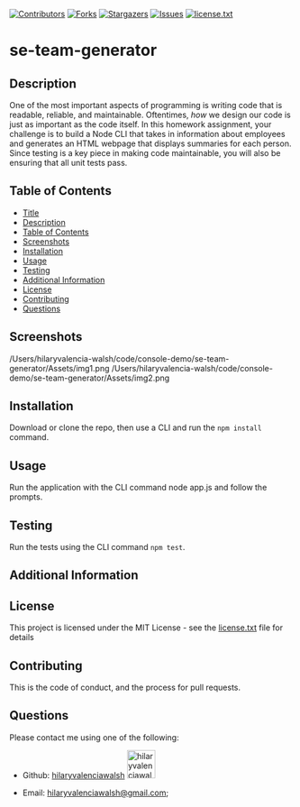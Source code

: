 [contributors-shield]: https://img.shields.io/github/contributors/hilaryvalenciawalsh/se-team-generator.svg?style=flat-square
[contributors-url]: https://github.com/hilaryvalenciawalsh/se-team-generator/graphs/contributors
[forks-shield]: https://img.shields.io/github/forks/hilaryvalenciawalsh/se-team-generator.svg?style=flat-square
[forks-url]: https://github.com/hilaryvalenciawalsh/se-team-generator/network/members
[stars-shield]: https://img.shields.io/github/stars/hilaryvalenciawalsh/se-team-generator.svg?style=flat-square
[stars-url]: https://github.com/hilaryvalenciawalsh/se-team-generator/stargazers
[issues-shield]: https://img.shields.io/github/issues/hilaryvalenciawalsh/se-team-generator.svg?style=flat-square
[issues-url]: https://github.com/hilaryvalenciawalsh/se-team-generator/issues
[license-shield]: https://img.shields.io/github/license/hilaryvalenciawalsh/se-team-generator.svg?style=flat-square
[license-url]: https://github.com/hilaryvalenciawalsh/se-team-generator/blob/master/license.txt
[![Contributors][contributors-shield]][contributors-url] [![Forks][forks-shield]][forks-url] [![Stargazers][stars-shield]][stars-url] [![Issues][issues-shield]][issues-url] [![license.txt][license-shield]][license-url]
# se-team-generator

## Description
One of the most important aspects of programming is writing code that is readable, reliable, and maintainable. Oftentimes, *how* we design our code is just as important as the code itself. In this homework assignment, your challenge is to build a Node CLI that takes in information about employees and generates an HTML webpage that displays summaries for each person. Since testing is a key piece in making code maintainable, you will also be ensuring that all unit tests pass.

## Table of Contents
- [Title](#title)
- [Description](#description)
- [Table of Contents](#table-of-contents)
- [Screenshots](#screenshots)
- [Installation](#installation)
- [Usage](#usage)
- [Testing](#testing)
- [Additional Information](#additional-information)
- [License](#license)
- [Contributing](#contributing)
- [Questions](#questions)

## Screenshots
/Users/hilaryvalencia-walsh/code/console-demo/se-team-generator/Assets/img1.png
/Users/hilaryvalencia-walsh/code/console-demo/se-team-generator/Assets/img2.png

## Installation
Download or clone the repo, then use a CLI and run the `npm install` command.

## Usage
Run the application with the CLI command node app.js and follow the prompts.

## Testing
Run the tests using the CLI command `npm test`.

## Additional Information


## License
This project is licensed under the MIT License - see the [license.txt](https://github.com/hilaryvalenciawalsh/se-team-generator/blob/master/license.txt) file for details

## Contributing
This is the code of conduct, and the process for pull requests.

## Questions
Please contact me using one of the following:

- Github: [hilaryvalenciawalsh](https://gist.github.com/hilaryvalenciawalsh)  [<img src="https://avatars1.githubusercontent.com/u/67081309?v=4" height="50" width="50" alt="hilaryvalenciawalsh"/>](https://gist.github.com/hilaryvalenciawalsh) 

- Email: hilaryvalenciawalsh@gmail.com;